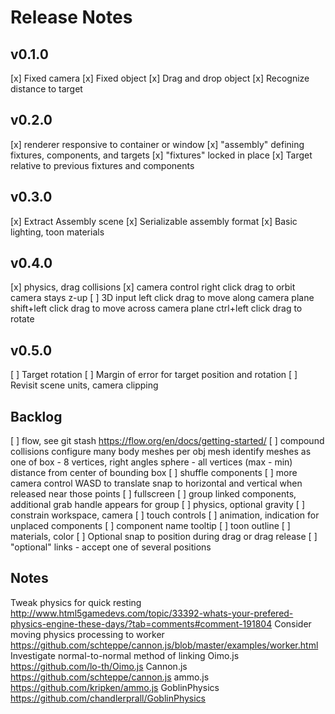 # Release Notes

## v0.1.0
[x] Fixed camera
[x] Fixed object
[x] Drag and drop object
[x] Recognize distance to target

## v0.2.0
[x] renderer responsive to container or window
[x] "assembly" defining fixtures, components, and targets
[x] "fixtures" locked in place
[x] Target relative to previous fixtures and components

## v0.3.0
[x] Extract Assembly scene
[x] Serializable assembly format
[x] Basic lighting, toon materials

## v0.4.0
[x] physics, drag collisions
[x] camera control
    right click drag to orbit
    camera stays z-up
[ ] 3D input
    left click drag to move along camera plane
    shift+left click drag to move across camera plane
    ctrl+left click drag to rotate

## v0.5.0
[ ] Target rotation
[ ] Margin of error for target position and rotation
[ ] Revisit scene units, camera clipping

## Backlog
[ ] flow, see git stash https://flow.org/en/docs/getting-started/
[ ] compound collisions
    configure many body meshes per obj mesh
    identify meshes as one of
      box - 8 vertices, right angles
      sphere - all vertices (max - min) distance from center of bounding box
[ ] shuffle components
[ ] more camera control
    WASD to translate
    snap to horizontal and vertical when released near those points
[ ] fullscreen
[ ] group linked components, additional grab handle appears for group
[ ] physics, optional gravity
[ ] constrain workspace, camera
[ ] touch controls
[ ] animation, indication for unplaced components
[ ] component name tooltip
[ ] toon outline
[ ] materials, color
[ ] Optional snap to position during drag or drag release
[ ] "optional" links - accept one of several positions

## Notes

Tweak physics for quick resting http://www.html5gamedevs.com/topic/33392-whats-your-prefered-physics-engine-these-days/?tab=comments#comment-191804
Consider moving physics processing to worker https://github.com/schteppe/cannon.js/blob/master/examples/worker.html
Investigate normal-to-normal method of linking
Oimo.js https://github.com/lo-th/Oimo.js
Cannon.js https://github.com/schteppe/cannon.js
ammo.js https://github.com/kripken/ammo.js
GoblinPhysics https://github.com/chandlerprall/GoblinPhysics
